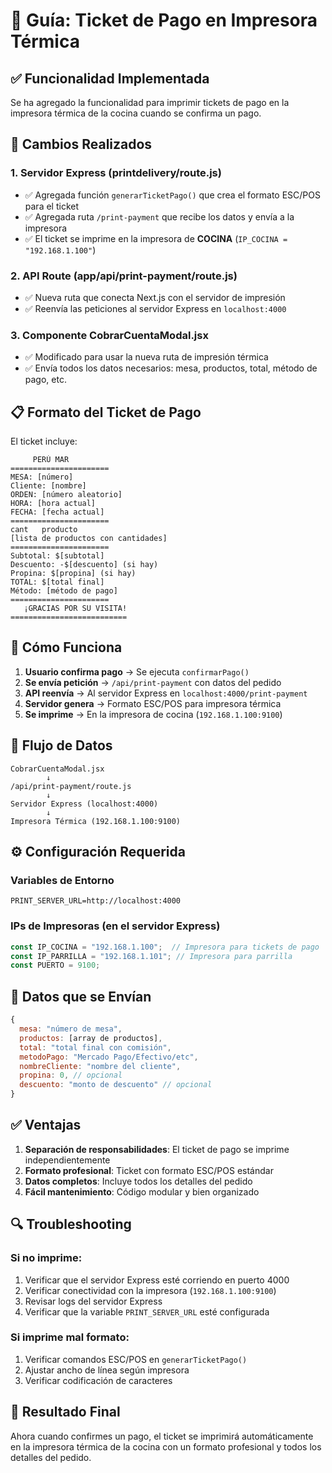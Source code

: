 # 🧾 Guía: Ticket de Pago en Impresora Térmica

## ✅ **Funcionalidad Implementada**

Se ha agregado la funcionalidad para imprimir tickets de pago en la impresora térmica de la cocina cuando se confirma un pago.

## 🔧 **Cambios Realizados**

### 1. **Servidor Express (printdelivery/route.js)**
- ✅ Agregada función `generarTicketPago()` que crea el formato ESC/POS para el ticket
- ✅ Agregada ruta `/print-payment` que recibe los datos y envía a la impresora
- ✅ El ticket se imprime en la impresora de **COCINA** (`IP_COCINA = "192.168.1.100"`)

### 2. **API Route (app/api/print-payment/route.js)**
- ✅ Nueva ruta que conecta Next.js con el servidor de impresión
- ✅ Reenvía las peticiones al servidor Express en `localhost:4000`

### 3. **Componente CobrarCuentaModal.jsx**
- ✅ Modificado para usar la nueva ruta de impresión térmica
- ✅ Envía todos los datos necesarios: mesa, productos, total, método de pago, etc.

## 📋 **Formato del Ticket de Pago**

El ticket incluye:
```
     PERÚ MAR
======================
MESA: [número]
Cliente: [nombre]
ORDEN: [número aleatorio]
HORA: [hora actual]
FECHA: [fecha actual]
======================
cant   producto
[lista de productos con cantidades]
======================
Subtotal: $[subtotal]
Descuento: -$[descuento] (si hay)
Propina: $[propina] (si hay)
TOTAL: $[total final]
Método: [método de pago]
======================
   ¡GRACIAS POR SU VISITA!
==========================
```

## 🚀 **Cómo Funciona**

1. **Usuario confirma pago** → Se ejecuta `confirmarPago()`
2. **Se envía petición** → `/api/print-payment` con datos del pedido
3. **API reenvía** → Al servidor Express en `localhost:4000/print-payment`
4. **Servidor genera** → Formato ESC/POS para impresora térmica
5. **Se imprime** → En la impresora de cocina (`192.168.1.100:9100`)

## 🔗 **Flujo de Datos**

```
CobrarCuentaModal.jsx
        ↓
/api/print-payment/route.js
        ↓
Servidor Express (localhost:4000)
        ↓
Impresora Térmica (192.168.1.100:9100)
```

## ⚙️ **Configuración Requerida**

### Variables de Entorno
```env
PRINT_SERVER_URL=http://localhost:4000
```

### IPs de Impresoras (en el servidor Express)
```javascript
const IP_COCINA = "192.168.1.100";  // Impresora para tickets de pago
const IP_PARRILLA = "192.168.1.101"; // Impresora para parrilla
const PUERTO = 9100;
```

## 🎯 **Datos que se Envían**

```javascript
{
  mesa: "número de mesa",
  productos: [array de productos],
  total: "total final con comisión",
  metodoPago: "Mercado Pago/Efectivo/etc",
  nombreCliente: "nombre del cliente",
  propina: 0, // opcional
  descuento: "monto de descuento" // opcional
}
```

## ✅ **Ventajas**

1. **Separación de responsabilidades**: El ticket de pago se imprime independientemente
2. **Formato profesional**: Ticket con formato ESC/POS estándar
3. **Datos completos**: Incluye todos los detalles del pedido
4. **Fácil mantenimiento**: Código modular y bien organizado

## 🔍 **Troubleshooting**

### Si no imprime:
1. Verificar que el servidor Express esté corriendo en puerto 4000
2. Verificar conectividad con la impresora (`192.168.1.100:9100`)
3. Revisar logs del servidor Express
4. Verificar que la variable `PRINT_SERVER_URL` esté configurada

### Si imprime mal formato:
1. Verificar comandos ESC/POS en `generarTicketPago()`
2. Ajustar ancho de línea según impresora
3. Verificar codificación de caracteres

## 🎉 **Resultado Final**

Ahora cuando confirmes un pago, el ticket se imprimirá automáticamente en la impresora térmica de la cocina con un formato profesional y todos los detalles del pedido.
